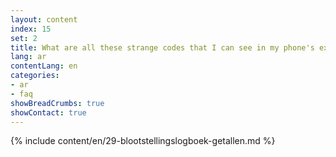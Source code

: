 ```yaml
---
layout: content
index: 15
set: 2
title: What are all these strange codes that I can see in my phone's exposure log?
lang: ar
contentLang: en
categories:
- ar
- faq
showBreadCrumbs: true
showContact: true
---
```

{% include content/en/29-blootstellingslogboek-getallen.md %}
